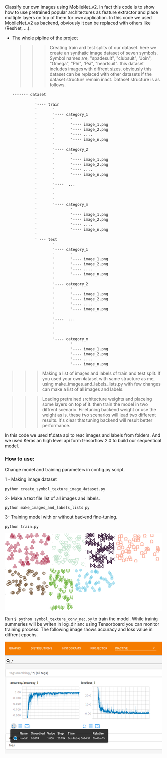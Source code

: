 Classify our own images using MobileNet_v2. 
In fact this code is to show how to use pretrained popular architectures as feature 
extractor and place multiple layers on top of them for own application. In this code we 
used MobileNet_v2 as backend, obviously it can be replaced with others like (ResNet, ...).
    
* The whole pipline of the project
    >>> Creating train and test splits of our dataset.
    here we create an synthatic image dataset of seven symbols. Symbol names are, "spadesuit",
    "clubsuit", "Join", "Omega", "Phi", "Psi", "heartsuit". this dataset includes images 
    with diffrent sizes. obviously this dataset can be replaced with other datasets if the 
    dataset structure remain inact. Dataset structure is as follows.

      ------- dataset
                '
                '---- train
                '       '
                '       '---- category_1
                '       '       '
                '       '       '---- image_1.png
                '       '       '---- image_2.png
                '       '       '---- ....
                '       '       '---- image_n.png
                '       '
                '       '---- category_2
                '       '       '
                '       '       '---- image_1.png
                '       '       '---- image_2.png
                '       '       '---- ....
                '       '       '---- image_n.png
                '       '
                '       '----  ...
                '       '       
                '       '       
                '       '
                '       '---- category_m
                '               '
                '               '---- image_1.png
                '               '---- image_2.png
                '               '---- ....
                '               '---- image_n.png
                '       
                ' --- test 
                        '
                        '---- category_1
                        '       '
                        '       '---- image_1.png
                        '       '---- image_2.png
                        '       '---- ....
                        '       '---- image_n.png
                        '
                        '---- category_2
                        '       '
                        '       '---- image_1.png
                        '       '---- image_2.png
                        '       '---- ....
                        '       '---- image_n.png
                        '
                        '----  ...
                        '       
                        '       
                        '
                        '---- category_m
                                '
                                '---- image_1.png
                                '---- image_2.png
                                '---- ....
                                '---- image_n.png

>>> Making a list of images and labels of train and test split.
    If you used your own dataset with same structure as me, using make_images_and_labels_lists.py
    with few changes can make a list of all images and labels.

>>> Loading pretrained architecture weights and placeing some layers on top of it. then train
    the model in two diffrent scenario. Finetuning backend weight or use the weight as is. these
    two scenarios will lead two different results. it's clear that tuning backend will result 
    better performance.

In this code we used tf.data api to read images and labels from folders. And we used Keras an 
high level api form tensorflow 2.0 to build our sequentioal model. 


### How to use:
Change model and training parameters in config.py script.

1 - Making image dataset

    python create_symbol_texture_image_dataset.py

2- Make a text file list of all images and labels.
    
    python make_images_and_labels_lists.py

3- Training model with or without backend fine-tuning.
    
    python train.py


![alt text](https://github.com/m-nasiri/tensorflow/blob/master/symbol_texture_image_conv_net/images/images.png)

Run `$ python symbol_texture_conv_net.py` to train the model. While trainig summeries will be writen in log_dir and using Tensorboard you can monitor training process. The following image shows accuracy and loss value in diffrent epochs.

![alt text](https://github.com/m-nasiri/tensorflow/blob/master/symbol_texture_image_conv_net/images/acc_loss.png)

